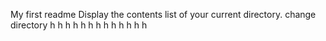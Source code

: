 My first readme
Display the contents list of your current directory.
change directory
h
h
h
h
h
h
h
h
h
h
h
h
h
